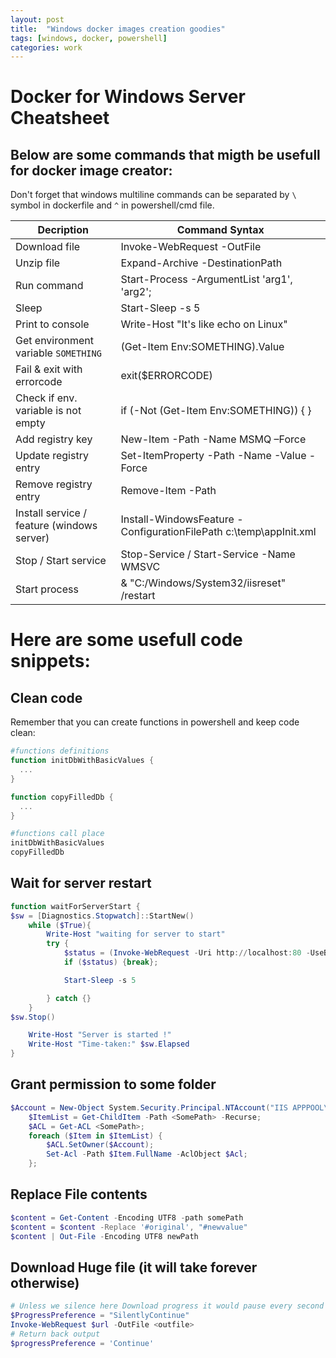 ```yaml
---
layout: post
title:  "Windows docker images creation goodies"
tags: [windows, docker, powershell]
categories: work
---
```


# Docker for Windows Server Cheatsheet

## Below are some commands that migth be usefull for docker image creator:

Don't forget that windows multiline commands can be separated by `\` symbol in dockerfile and `^` in powershell/cmd file.

| Decription                                 | Command Syntax                                                    |
| ------------------------------------------ | ----------------------------------------------------------------- |
| Download file                              | Invoke-WebRequest <URL> -OutFile <path>                           |
| Unzip file                                 | Expand-Archive <ZIP> -DestinationPath <path>                      |
| Run command                                | Start-Process <process name> -ArgumentList 'arg1', 'arg2';        |
| Sleep                                      | Start-Sleep -s 5                                                  |
| Print to console                           | Write-Host "It's like echo on Linux"                              |
| Get environment variable `SOMETHING`       | (Get-Item Env:SOMETHING).Value                                    |
| Fail & exit with errorcode                 | exit($ERRORCODE)                                                  |
| Check if env. variable is not empty        | if (-Not (Get-Item Env:SOMETHING)) {  }                           |
| Add registry key                           | New-Item -Path <Path> -Name MSMQ –Force                           |
| Update registry entry                      | Set-ItemProperty -Path <Path> -Name <Key> -Value <Value> -Force   |
| Remove registry entry                      | Remove-Item -Path <Path>                                          |
| Install service / feature (windows server) | Install-WindowsFeature -ConfigurationFilePath c:\temp\appInit.xml |
| Stop / Start service                       | Stop-Service / Start-Service -Name WMSVC                          |
| Start process                              | & "C:/Windows/System32/iisreset" /restart                         |

# Here are some usefull code snippets:

## Clean code
Remember that you can create functions in powershell and keep code clean:
```powershell
#functions definitions
function initDbWithBasicValues {
  ...
}

function copyFilledDb {
  ...
}

#functions call place
initDbWithBasicValues
copyFilledDb
```

## Wait for server restart
```powershell
function waitForServerStart {
$sw = [Diagnostics.Stopwatch]::StartNew()
	while ($True){
		Write-Host "waiting for server to start"
		try {
			$status = (Invoke-WebRequest -Uri http://localhost:80 -UseBasicParsing -TimeoutSec 30).StatusCode.equals(200)
			if ($status) {break};

			Start-Sleep -s 5

		} catch {}
	}
$sw.Stop()

	Write-Host "Server is started !"
	Write-Host "Time-taken:" $sw.Elapsed
}
```

## Grant permission to some folder
```powershell
$Account = New-Object System.Security.Principal.NTAccount("IIS APPPOOL\.NET v4.5");
	$ItemList = Get-ChildItem -Path <SomePath> -Recurse;
	$ACL = Get-ACL <SomePath>;
	foreach ($Item in $ItemList) {
		$ACL.SetOwner($Account);
		Set-Acl -Path $Item.FullName -AclObject $Acl;
	};
```

## Replace File contents
```powershell
$content = Get-Content -Encoding UTF8 -path somePath
$content = $content -Replace '#original', "#newvalue"
$content | Out-File -Encoding UTF8 newPath
```

## Download Huge file (it will take forever otherwise)
```powershell
# Unless we silence here Download progress it would pause every second for no reason
$ProgressPreference = "SilentlyContinue"
Invoke-WebRequest $url -OutFile <outfile>
# Return back output
$progressPreference = 'Continue'
```
